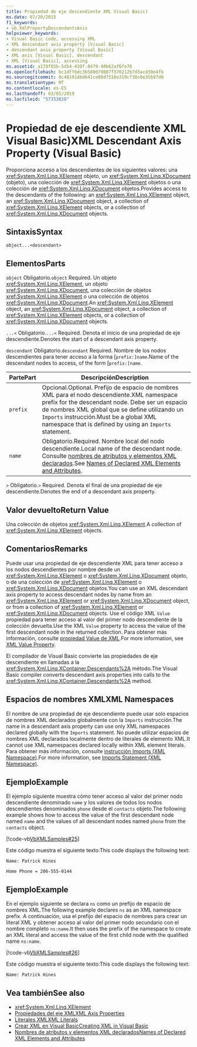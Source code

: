 ```yaml
---
title: Propiedad de eje descendiente XML Visual Basic)
ms.date: 07/20/2015
f1_keywords:
- vb.XmlPropertyDescendantsAxis
helpviewer_keywords:
- Visual Basic code, accessing XML
- XML descendant axis property [Visual Basic]
- descendant axis property [Visual Basic]
- XML axis [Visual Basic], descendant
- XML [Visual Basic], accessing
ms.assetid: a178f85b-5d54-438f-8479-40b62af6fe76
ms.openlocfilehash: bc1dff6dc3b580079087f370212b7d3acd30e4fb
ms.sourcegitcommit: 0c48191d6d641ce88d7510e319cf38c0e35697d0
ms.translationtype: MT
ms.contentlocale: es-ES
ms.lasthandoff: 03/05/2019
ms.locfileid: "57353028"
---
```

# <a name="xml-descendant-axis-property-visual-basic"></a><span data-ttu-id="7d85c-102">Propiedad de eje descendiente XML Visual Basic)</span><span class="sxs-lookup"><span data-stu-id="7d85c-102">XML Descendant Axis Property (Visual Basic)</span></span>

<span data-ttu-id="7d85c-103">Proporciona acceso a los descendientes de los siguientes valores: una <xref:System.Xml.Linq.XElement> objeto, un <xref:System.Xml.Linq.XDocument> (objeto), una colección de <xref:System.Xml.Linq.XElement> objetos o una colección de <xref:System.Xml.Linq.XDocument> objetos.</span><span class="sxs-lookup"><span data-stu-id="7d85c-103">Provides access to the descendants of the following: an <xref:System.Xml.Linq.XElement> object, an <xref:System.Xml.Linq.XDocument> object, a collection of <xref:System.Xml.Linq.XElement> objects, or a collection of <xref:System.Xml.Linq.XDocument> objects.</span></span>

## <a name="syntax"></a><span data-ttu-id="7d85c-104">Sintaxis</span><span class="sxs-lookup"><span data-stu-id="7d85c-104">Syntax</span></span>

```
object...<descendant>
```

## <a name="parts"></a><span data-ttu-id="7d85c-105">Elementos</span><span class="sxs-lookup"><span data-stu-id="7d85c-105">Parts</span></span>

<span data-ttu-id="7d85c-106">`object` Obligatorio.</span><span class="sxs-lookup"><span data-stu-id="7d85c-106">`object` Required.</span></span> <span data-ttu-id="7d85c-107">Un objeto <xref:System.Xml.Linq.XElement>, un objeto <xref:System.Xml.Linq.XDocument>, una colección de objetos <xref:System.Xml.Linq.XElement> o una colección de objetos <xref:System.Xml.Linq.XDocument>.</span><span class="sxs-lookup"><span data-stu-id="7d85c-107">An <xref:System.Xml.Linq.XElement> object, an <xref:System.Xml.Linq.XDocument> object, a collection of <xref:System.Xml.Linq.XElement> objects, or a collection of <xref:System.Xml.Linq.XDocument> objects.</span></span>

<span data-ttu-id="7d85c-108">`...<` Obligatorio.</span><span class="sxs-lookup"><span data-stu-id="7d85c-108">`...<` Required.</span></span> <span data-ttu-id="7d85c-109">Denota el inicio de una propiedad de eje descendiente.</span><span class="sxs-lookup"><span data-stu-id="7d85c-109">Denotes the start of a descendant axis property.</span></span>

<span data-ttu-id="7d85c-110">`descendant` Obligatorio.</span><span class="sxs-lookup"><span data-stu-id="7d85c-110">`descendant` Required.</span></span> <span data-ttu-id="7d85c-111">Nombre de los nodos descendientes para tener acceso a la forma [`prefix:]name`.</span><span class="sxs-lookup"><span data-stu-id="7d85c-111">Name of the descendant nodes to access, of the form [`prefix:]name`.</span></span>

|<span data-ttu-id="7d85c-112">Parte</span><span class="sxs-lookup"><span data-stu-id="7d85c-112">Part</span></span>|<span data-ttu-id="7d85c-113">Descripción</span><span class="sxs-lookup"><span data-stu-id="7d85c-113">Description</span></span>|
|----------|-----------------|
|`prefix`|<span data-ttu-id="7d85c-114">Opcional.</span><span class="sxs-lookup"><span data-stu-id="7d85c-114">Optional.</span></span> <span data-ttu-id="7d85c-115">Prefijo de espacio de nombres XML para el nodo descendiente.</span><span class="sxs-lookup"><span data-stu-id="7d85c-115">XML namespace prefix for the descendant node.</span></span> <span data-ttu-id="7d85c-116">Debe ser un espacio de nombres XML global que se define utilizando un `Imports` instrucción.</span><span class="sxs-lookup"><span data-stu-id="7d85c-116">Must be a global XML namespace that is defined by using an `Imports` statement.</span></span>|
|`name`|<span data-ttu-id="7d85c-117">Obligatorio.</span><span class="sxs-lookup"><span data-stu-id="7d85c-117">Required.</span></span> <span data-ttu-id="7d85c-118">Nombre local del nodo descendiente.</span><span class="sxs-lookup"><span data-stu-id="7d85c-118">Local name of the descendant node.</span></span> <span data-ttu-id="7d85c-119">Consulte [nombres de atributos y elementos XML declarados](../../../visual-basic/programming-guide/language-features/xml/names-of-declared-xml-elements-and-attributes.md).</span><span class="sxs-lookup"><span data-stu-id="7d85c-119">See [Names of Declared XML Elements and Attributes](../../../visual-basic/programming-guide/language-features/xml/names-of-declared-xml-elements-and-attributes.md).</span></span>|

<span data-ttu-id="7d85c-120">`>` Obligatorio.</span><span class="sxs-lookup"><span data-stu-id="7d85c-120">`>` Required.</span></span> <span data-ttu-id="7d85c-121">Denota el final de una propiedad de eje descendiente.</span><span class="sxs-lookup"><span data-stu-id="7d85c-121">Denotes the end of a descendant axis property.</span></span>

## <a name="return-value"></a><span data-ttu-id="7d85c-122">Valor devuelto</span><span class="sxs-lookup"><span data-stu-id="7d85c-122">Return Value</span></span>

<span data-ttu-id="7d85c-123">Una colección de objetos <xref:System.Xml.Linq.XElement>.</span><span class="sxs-lookup"><span data-stu-id="7d85c-123">A collection of <xref:System.Xml.Linq.XElement> objects.</span></span>

## <a name="remarks"></a><span data-ttu-id="7d85c-124">Comentarios</span><span class="sxs-lookup"><span data-stu-id="7d85c-124">Remarks</span></span>

<span data-ttu-id="7d85c-125">Puede usar una propiedad de eje descendiente XML para tener acceso a los nodos descendientes por nombre desde un <xref:System.Xml.Linq.XElement> o <xref:System.Xml.Linq.XDocument> objeto, o de una colección de <xref:System.Xml.Linq.XElement> o <xref:System.Xml.Linq.XDocument> objetos.</span><span class="sxs-lookup"><span data-stu-id="7d85c-125">You can use an XML descendant axis property to access descendant nodes by name from an <xref:System.Xml.Linq.XElement> or <xref:System.Xml.Linq.XDocument> object, or from a collection of <xref:System.Xml.Linq.XElement> or <xref:System.Xml.Linq.XDocument> objects.</span></span> <span data-ttu-id="7d85c-126">Use el código XML `Value` propiedad para tener acceso al valor del primer nodo descendiente de la colección devuelta.</span><span class="sxs-lookup"><span data-stu-id="7d85c-126">Use the XML `Value` property to access the value of the first descendant node in the returned collection.</span></span> <span data-ttu-id="7d85c-127">Para obtener más información, consulte [propiedad Value de XML](../../../visual-basic/language-reference/xml-axis/xml-value-property.md).</span><span class="sxs-lookup"><span data-stu-id="7d85c-127">For more information, see [XML Value Property](../../../visual-basic/language-reference/xml-axis/xml-value-property.md).</span></span>

<span data-ttu-id="7d85c-128">El compilador de Visual Basic convierte las propiedades de eje descendiente en llamadas a la <xref:System.Xml.Linq.XContainer.Descendants%2A> método.</span><span class="sxs-lookup"><span data-stu-id="7d85c-128">The Visual Basic compiler converts descendant axis properties into calls to the <xref:System.Xml.Linq.XContainer.Descendants%2A> method.</span></span>

## <a name="xml-namespaces"></a><span data-ttu-id="7d85c-129">Espacios de nombres XML</span><span class="sxs-lookup"><span data-stu-id="7d85c-129">XML Namespaces</span></span>

<span data-ttu-id="7d85c-130">El nombre de una propiedad de eje descendiente puede usar solo espacios de nombres XML declarados globalmente con la `Imports` instrucción.</span><span class="sxs-lookup"><span data-stu-id="7d85c-130">The name in a descendant axis property can use only XML namespaces declared globally with the `Imports` statement.</span></span> <span data-ttu-id="7d85c-131">No puede utilizar espacios de nombres XML declarados localmente dentro de literales de elemento XML.</span><span class="sxs-lookup"><span data-stu-id="7d85c-131">It cannot use XML namespaces declared locally within XML element literals.</span></span> <span data-ttu-id="7d85c-132">Para obtener más información, consulte [instrucción Imports (XML Namespace)](../../../visual-basic/language-reference/statements/imports-statement-xml-namespace.md).</span><span class="sxs-lookup"><span data-stu-id="7d85c-132">For more information, see [Imports Statement (XML Namespace)](../../../visual-basic/language-reference/statements/imports-statement-xml-namespace.md).</span></span>

## <a name="example"></a><span data-ttu-id="7d85c-133">Ejemplo</span><span class="sxs-lookup"><span data-stu-id="7d85c-133">Example</span></span>

<span data-ttu-id="7d85c-134">El ejemplo siguiente muestra cómo tener acceso al valor del primer nodo descendiente denominado `name` y los valores de todos los nodos descendientes denominados `phone` desde el `contacts` objeto.</span><span class="sxs-lookup"><span data-stu-id="7d85c-134">The following example shows how to access the value of the first descendant node named `name` and the values of all descendant nodes named `phone` from the `contacts` object.</span></span>

[!code-vb[VbXMLSamples#25](~/samples/snippets/visualbasic/VS_Snippets_VBCSharp/VbXMLSamples/VB/XMLSamples11.vb#25)]

<span data-ttu-id="7d85c-135">Este código muestra el siguiente texto:</span><span class="sxs-lookup"><span data-stu-id="7d85c-135">This code displays the following text:</span></span>

`Name: Patrick Hines`

`Home Phone = 206-555-0144`

## <a name="example"></a><span data-ttu-id="7d85c-136">Ejemplo</span><span class="sxs-lookup"><span data-stu-id="7d85c-136">Example</span></span>

<span data-ttu-id="7d85c-137">En el ejemplo siguiente se declara `ns` como un prefijo de espacio de nombres XML.</span><span class="sxs-lookup"><span data-stu-id="7d85c-137">The following example declares `ns` as an XML namespace prefix.</span></span> <span data-ttu-id="7d85c-138">A continuación, usa el prefijo del espacio de nombres para crear un literal XML y obtener acceso al valor del primer nodo secundario con el nombre completo `ns:name`.</span><span class="sxs-lookup"><span data-stu-id="7d85c-138">It then uses the prefix of the namespace to create an XML literal and access the value of the first child node with the qualified name `ns:name`.</span></span>

[!code-vb[VbXMLSamples#26](~/samples/snippets/visualbasic/VS_Snippets_VBCSharp/VbXMLSamples/VB/XMLSamples12.vb#26)]

<span data-ttu-id="7d85c-139">Este código muestra el siguiente texto:</span><span class="sxs-lookup"><span data-stu-id="7d85c-139">This code displays the following text:</span></span>

`Name: Patrick Hines`

## <a name="see-also"></a><span data-ttu-id="7d85c-140">Vea también</span><span class="sxs-lookup"><span data-stu-id="7d85c-140">See also</span></span>

- <xref:System.Xml.Linq.XElement>
- [<span data-ttu-id="7d85c-141">Propiedades del eje XML</span><span class="sxs-lookup"><span data-stu-id="7d85c-141">XML Axis Properties</span></span>](../../../visual-basic/language-reference/xml-axis/index.md)
- [<span data-ttu-id="7d85c-142">Literales XML</span><span class="sxs-lookup"><span data-stu-id="7d85c-142">XML Literals</span></span>](../../../visual-basic/language-reference/xml-literals/index.md)
- [<span data-ttu-id="7d85c-143">Crear XML en Visual Basic</span><span class="sxs-lookup"><span data-stu-id="7d85c-143">Creating XML in Visual Basic</span></span>](../../../visual-basic/programming-guide/language-features/xml/creating-xml.md)
- [<span data-ttu-id="7d85c-144">Nombres de atributos y elementos XML declarados</span><span class="sxs-lookup"><span data-stu-id="7d85c-144">Names of Declared XML Elements and Attributes</span></span>](../../../visual-basic/programming-guide/language-features/xml/names-of-declared-xml-elements-and-attributes.md)
